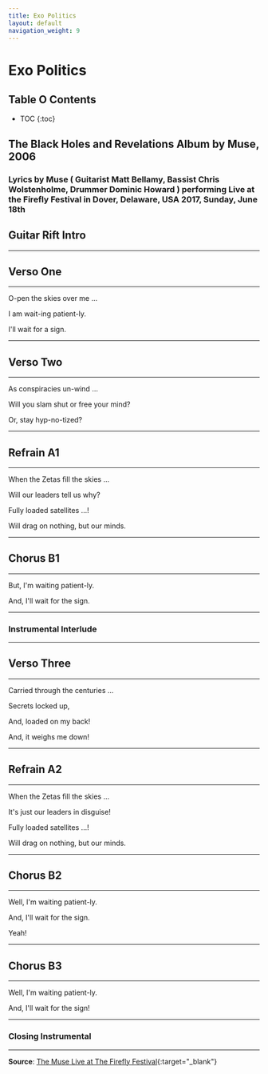 ```yaml
---
title: Exo Politics
layout: default
navigation_weight: 9
---
```

# Exo Politics

## Table O Contents

- TOC
{:toc}

## The Black Holes and Revelations Album by Muse, 2006

### Lyrics by Muse ( Guitarist Matt Bellamy, Bassist Chris Wolstenholme, Drummer Dominic Howard ) performing Live at the Firefly Festival in Dover, Delaware, USA 2017, Sunday, June 18th

## Guitar Rift Intro

***

## Verso One

***

O-pen the skies over me ...

I am wait-ing patient-ly.

I'll wait for a sign.

***

## Verso Two

***

As conspiracies un-wind ...

Will you slam shut or free your mind?

Or, stay hyp-no-tized?

***

## Refrain A1

***

When the Zetas fill the skies ...

Will our leaders tell us why?

Fully loaded satellites ...!

Will drag on nothing, but our minds.

***

## Chorus B1

***

But, I'm waiting patient-ly.

And, I'll wait for the sign.

***

### Instrumental Interlude

***

## Verso Three

***

Carried through the centuries ...

Secrets locked up,

And, loaded on my back!

And, it weighs me down!

***

## Refrain A2

***

When the Zetas fill the skies ...

It's just our leaders in disguise!

Fully loaded satellites ...!

Will drag on nothing, but our minds.

***

## Chorus B2

***

Well, I'm waiting patient-ly.

And, I'll wait for the sign.

Yeah!

***

## Chorus B3

***

Well, I'm waiting patient-ly.

And, I'll wait for the sign!

***

### Closing Instrumental

***

**Source**: [The Muse Live at The Firefly Festival](https://www.youtube.com/watch?v=bKyX3KNPH6s){:target="_blank"}
